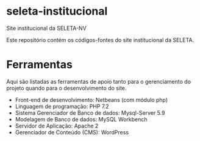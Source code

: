 # seleta-institucional
Site institucional da SELETA-NV

Este repositório contém os códigos-fontes do site institucional da SELETA.

# Ferramentas
Aqui são listadas as ferramentas de apoio tanto para o gerenciamento do projeto quando para o desenvolvimento do site.

* Front-end de desenvolvimento: Netbeans (com módulo php)
* Linguagem de programação: PHP 7.2
* Sistema Gerenciador de Banco de dados: Mysql-Server 5.9
* Modelagem de Banco de dados: MySQL Workbench
* Servidor de Aplicação: Apache 2
* Gerenciador de Conteúdo (CMS): WordPress
